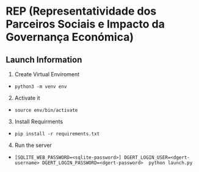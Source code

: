# REP (Representatividade dos Parceiros Sociais e Impacto da Governança Económica)

## Launch Information

1. Create Virtual Enviroment
  - `python3 -m venv env`

2. Activate it
  - `source env/bin/activate`

3. Install Requirments
  - `pip install -r requirements.txt`

4. Run the server
  - `[SQLITE_WEB_PASSWORD=<sqlite-password>] DGERT_LOGIN_USER=<dgert-username> DGERT_LOGIN_PASSWORD=<dgert-password>  python launch.py`